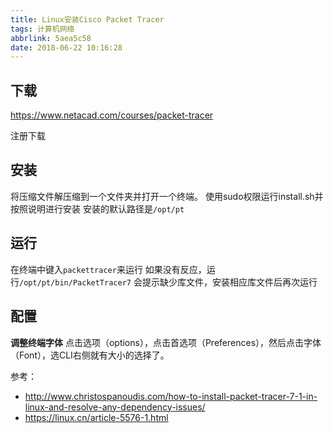 ```yaml
---
title: Linux安装Cisco Packet Tracer
tags: 计算机网络
abbrlink: 5aea5c58
date: 2018-06-22 10:16:28
---
```



## 下载
https://www.netacad.com/courses/packet-tracer

注册下载

<!-- ## 环境
需要java和32位包

```
sudo dpkg --add-architecture i386
sudo apt-get install libc6:i386
sudo apt-get install lib32z1 lib32ncurses5 lib32bz2-1.0
sudo apt-get install libnss3-1d:i386 libqt4-qt3support:i386 libssl1.0.0:i386 libqtwebkit4:i386 libqt4-scripttools:i386
``` -->

## 安装

将压缩文件解压缩到一个文件夹并打开一个终端。
使用sudo权限运行install.sh并按照说明进行安装
安装的默认路径是`/opt/pt`


## 运行


在终端中键入`packettracer`来运行
如果没有反应，运行`/opt/pt/bin/PacketTracer7`
会提示缺少库文件，安装相应库文件后再次运行



## 配置

**调整终端字体**
点击选项（options），点击首选项（Preferences），然后点击字体（Font），选CLI右侧就有大小的选择了。





参考：
- http://www.christospanoudis.com/how-to-install-packet-tracer-7-1-in-linux-and-resolve-any-dependency-issues/
- https://linux.cn/article-5576-1.html







